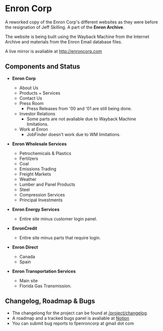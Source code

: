 
# Enron Corp

A reworked copy of the Enron Corp's different websites as they were before the resignation of Jeff Skilling. A part of the **Enron Archive**.

The website is being built using the Wayback Machine from the Internet Archive and materials from the Enron Email database files.

A live mirror is avaliable at http://enroncorp.com


## Components and Status

- **Enron Corp**
  - About Us
   - Products + Services
   - Contact Us
   - Press Room
     - Press Releases from '00 and '01 are still being done. 
    - Investor Relations
       - Some parts are not avaliable due to Wayback Machine limitations.
    - Work at Enron
        - JobFinder doesn't work due to WM limitations. 

- **Enron Wholesale Services**
  - Petrochemicals & Plastics
  - Fertilzers
  - Coal
  - Emissions Trading
  - Freight Markets
  - Weather
  - Lumber and Panel Products
  - Steel
  - Compression Services
  - Principal Investments

- **Enron Energy Services**
    - Entire site minus customer login panel.

- **EnronCredit**
    - Entire site minus parts that require login.

- **Enron Direct**
    - Canada
    - Spain

- **Enron Transportation Services**
    - Main site
    - Florida Gas Transmission.
## Changelog, Roadmap & Bugs
- The changelong for the project can be found at [/project/changelog](http://enroncorp.com/project/changelog).
- A roadmap and a tracked bugs panel is avaliable at [Notion](https://facundopignanelli.notion.site/ce63b9166dc347169a1a9c116eb21afc?v=ec5510464df847bf85bb27c0ba7d4c3b)
- You can submit bug reports to fpenroncorp at gmail dot com




